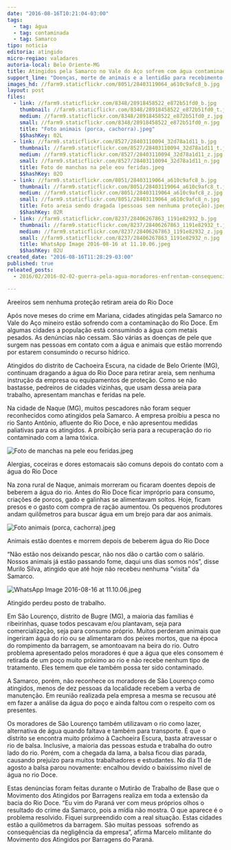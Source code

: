 ```yaml
---
date: "2016-08-16T10:21:04-03:00"
tags:
  - tag: água
  - tag: contaminada
  - tag: Samarco
tipo: noticia
editoria: atingido
micro-regiao: valadares
autoria-local: Belo Oriente-MG
title: Atingidos pela Samarco no Vale do Aço sofrem com água contaminada
support_line: "Doenças, morte de animais e a lentidão para recebimento de direitos são denunciadas durante Mutirão de Trabalho de Base "
images_hd: //farm9.staticflickr.com/8051/28403119064_a610c9afc8_b.jpg
layout: post
files:
  - link: //farm9.staticflickr.com/8348/28918458522_e872b51fd0_b.jpg
    thumbnail: //farm9.staticflickr.com/8348/28918458522_e872b51fd0_t.jpg
    medium: //farm9.staticflickr.com/8348/28918458522_e872b51fd0_z.jpg
    small: //farm9.staticflickr.com/8348/28918458522_e872b51fd0_n.jpg
    title: "Foto animais (porca, cachorra).jpeg"
    $$hashKey: 02L
  - link: //farm9.staticflickr.com/8527/28403110094_32d78a1d11_b.jpg
    thumbnail: //farm9.staticflickr.com/8527/28403110094_32d78a1d11_t.jpg
    medium: //farm9.staticflickr.com/8527/28403110094_32d78a1d11_z.jpg
    small: //farm9.staticflickr.com/8527/28403110094_32d78a1d11_n.jpg
    title: Foto de manchas na pele eou feridas.jpeg
    $$hashKey: 02O
  - link: //farm9.staticflickr.com/8051/28403119064_a610c9afc8_b.jpg
    thumbnail: //farm9.staticflickr.com/8051/28403119064_a610c9afc8_t.jpg
    medium: //farm9.staticflickr.com/8051/28403119064_a610c9afc8_z.jpg
    small: //farm9.staticflickr.com/8051/28403119064_a610c9afc8_n.jpg
    title: Foto areia sendo dragada (pessoas sem nenhuma proteção).jpeg
    $$hashKey: 02R
  - link: //farm9.staticflickr.com/8237/28406267863_1191e82932_b.jpg
    thumbnail: //farm9.staticflickr.com/8237/28406267863_1191e82932_t.jpg
    medium: //farm9.staticflickr.com/8237/28406267863_1191e82932_z.jpg
    small: //farm9.staticflickr.com/8237/28406267863_1191e82932_n.jpg
    title: WhatsApp Image 2016-08-16 at 11.10.06.jpeg
    $$hashKey: 02U
created_date: "2016-08-16T11:28:29-03:00"
published: true
releated_posts:
  - 2016/02/2016-02-02-guerra-pela-agua-moradores-enfrentam-consequencias-da-contaminacao-do-rio-doce.md

---
```

<p>Areeiros sem nenhuma prote&ccedil;&atilde;o retiram areia do Rio Doce</p>

<p>Ap&oacute;s nove meses do crime em Mariana, cidades atingidas pela Samarco no Vale do A&ccedil;o mineiro est&atilde;o sofrendo com a contamina&ccedil;&atilde;o do Rio Doce. Em algumas cidades a popula&ccedil;&atilde;o est&aacute; consumindo a &aacute;gua com metais pesados. As den&uacute;ncias n&atilde;o cessam. S&atilde;o v&aacute;rias as doen&ccedil;as de pele que surgem nas pessoas em contato com a &aacute;gua e animais que est&atilde;o morrendo por estarem consumindo o recurso h&iacute;drico.</p>

<p>Atingidos do distrito de Cachoeira Escura, na cidade de Belo Oriente (MG), continuam dragando a &aacute;gua do Rio Doce para retirar areia, sem nenhuma instru&ccedil;&atilde;o da empresa ou equipamentos de prote&ccedil;&atilde;o. Como se n&atilde;o bastasse, pedreiros de cidades vizinhas, que usam dessa areia para trabalho, apresentam manchas e feridas na pele.</p>

<p>Na cidade de Naque (MG), muitos pescadores n&atilde;o foram sequer reconhecidos como atingidos pela Samarco. A empresa proibiu a pesca no rio Santo Ant&ocirc;nio, afluente do Rio Doce, e n&atilde;o apresentou medidas paliativas para os atingidos. A proibi&ccedil;&atilde;o seria para a recupera&ccedil;&atilde;o do rio contaminado com a lama t&oacute;xica.</p>

<p><img alt="Foto de manchas na pele eou feridas.jpeg" src="//farm9.staticflickr.com/8527/28403110094_32d78a1d11_b.jpg" /></p>

<p>Alergias, coceiras e dores estomacais s&atilde;o comuns depois do contato com a &aacute;gua do Rio Doce</p>

<p>Na zona rural de Naque, animais morreram ou ficaram doentes depois de beberem a &aacute;gua do rio. Antes do Rio Doce ficar impr&oacute;prio para consumo, cria&ccedil;&otilde;es de porcos, gado e galinhas se alimentavam soltos. Hoje, ficam presos e o gasto com compra de ra&ccedil;&atilde;o aumentou. Os pequenos produtores andam quil&ocirc;metros para buscar &aacute;gua em um brejo para dar aos animais.</p>

<p><img alt="Foto animais (porca, cachorra).jpeg" src="//farm9.staticflickr.com/8348/28918458522_e872b51fd0_b.jpg" /></p>

<p>Animais est&atilde;o doentes e morrem depois de beberem &aacute;gua do Rio Doce</p>

<p>&ldquo;N&atilde;o est&atilde;o nos deixando pescar, n&atilde;o nos d&atilde;o o cart&atilde;o com o sal&aacute;rio. Nossos animais j&aacute; est&atilde;o passando fome, daqui uns dias somos n&oacute;s&rdquo;, disse Murilo Silva, atingido que at&eacute; hoje n&atilde;o recebeu nenhuma &ldquo;visita&rdquo; da Samarco.</p>

<p><img alt="WhatsApp Image 2016-08-16 at 11.10.06.jpeg" src="//farm9.staticflickr.com/8237/28406267863_1191e82932_b.jpg" /></p>

<p>Atingido perdeu posto de trabalho.&nbsp;</p>

<p>Em S&atilde;o Louren&ccedil;o, distrito de Bugre (MG), a maioria das fam&iacute;lias &eacute; ribeirinhas, quase todos pescavam e/ou plantavam, seja para comercializa&ccedil;&atilde;o, seja para consumo pr&oacute;prio. Muitos perderam animais que ingeriram &aacute;gua do rio ou se alimentaram dos peixes mortos, que na &eacute;poca do rompimento da barragem, se amontoavam na beira do rio. Outro problema apresentado pelos moradores &eacute; que a &aacute;gua que eles consomem &eacute; retirada de um po&ccedil;o muito pr&oacute;ximo ao rio e n&atilde;o recebe nenhum tipo de tratamento. Eles temem que ele tamb&eacute;m possa ter sido contaminado.</p>

<p>A Samarco, por&eacute;m, n&atilde;o reconhece os moradores de S&atilde;o Louren&ccedil;o como atingidos, menos de dez pessoas da localidade recebem a verba de manuten&ccedil;&atilde;o. Em reuni&atilde;o realizada pela empresa a mesma se recusou at&eacute; em fazer a an&aacute;lise da &aacute;gua do po&ccedil;o e ainda faltou com o respeito com os presentes.</p>

<p>Os moradores de S&atilde;o Louren&ccedil;o tamb&eacute;m utilizavam o rio como lazer, alternativa de &aacute;gua quando faltava e tamb&eacute;m para transporte. &Eacute; que o distrito se encontra muito pr&oacute;ximo &agrave; Cachoeira Escura, basta atravessar o rio de balsa. Inclusive, a maioria das pessoas estuda e trabalha do outro lado do rio. Por&eacute;m, com a chegada da lama, a balsa ficou dias parada, causando preju&iacute;zo para muitos trabalhadores e estudantes. No dia 11 de agosto a balsa parou novamente: encalhou devido o baix&iacute;ssimo n&iacute;vel de &aacute;gua no rio Doce.</p>

<p>Estas den&uacute;ncias foram feitas durante o Mutir&atilde;o de Trabalho de Base que o Movimento dos Atingidos por Barragens realiza em toda a extens&atilde;o da bacia do Rio Doce. &ldquo;Eu vim do Paran&aacute; ver com meus pr&oacute;prios olhos o resultado do crime da Samarco, pois a m&iacute;dia n&atilde;o mostra. O que aparece &eacute; o problema resolvido. Fiquei surpreendido com a real situa&ccedil;&atilde;o. Estas cidades est&atilde;o a quil&ocirc;metros da barragem. S&atilde;o muitas pessoas &nbsp;sofrendo as consequ&ecirc;ncias da neglig&ecirc;ncia da empresa&rdquo;, afirma Marcelo militante do Movimento dos Atingidos por Barragens do Paran&aacute;.&nbsp;</p>
